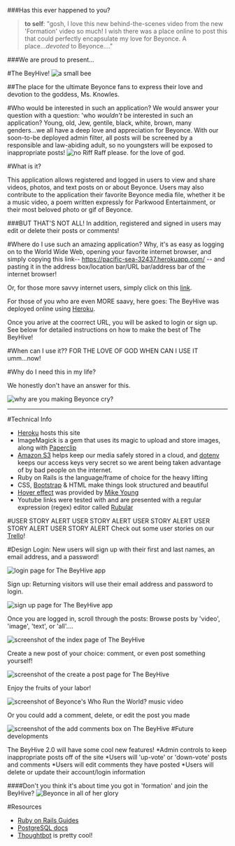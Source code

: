 ###Has this ever happened to you?
>**to self**: "gosh, I love this new behind-the-scenes video from the new 'Formation' video so much! I wish there was a place online to post this that could perfectly encapsulate my love for Beyonce. A place...*devoted* to Beyonce...."


###We are proud to present...

#The BeyHive! ![a small bee](http://www.clker.com/cliparts/P/q/6/5/Z/S/small-bee-th.png)


##The place for the ultimate Beyonce fans to express their love and devotion to the goddess, Ms. Knowles. 


#Who would be interested in such an application?
We would answer your question with a question: 'who _wouldn't_ be interested in such an application? Young, old, Jew, gentile, black, white, brown, many genders...we all have a deep love and appreciation for Beyonce. With our soon-to-be deployed admin filter, all posts will be screened by a responsible and law-abiding adult, so no youngsters will be exposed to inappropriate posts! 
![no Riff Raff please. for the love of god.](http://i.imgur.com/KQJfWez.png)

#What is it?

This application allows registered and logged in users to view and share videos, photos, and text posts on or about Beyonce. Users may also contribute to the application their favorite Beyonce media file, whether it be a music video, a poem written expressly for Parkwood Entertainment, or their most beloved photo or gif of Beyonce. 

###BUT THAT'S NOT ALL!
In addition, registered and signed in users may edit or delete their posts or comments!

#Where do I use such an amazing application?
Why, it's as easy as logging on to the World Wide Web, opening your favorite internet browser, and simply copying this link--  https://pacific-sea-32437.herokuapp.com/ --
and pasting it in the address box/location bar/URL bar/address bar of the internet browser!

Or, for those more savvy internet users, simply click on this [link](https://pacific-sea-32437.herokuapp.com/).

For those of you who are even MORE saavy, here goes: 
The BeyHive was deployed online using [Heroku](https://devcenter.heroku.com/start).

Once you arive at the coorrect URL, you will be asked to login or sign up. See below for 
detailed instructions on how to make the best of The BeyHive!

#When can I use it?? FOR THE LOVE OF GOD WHEN CAN I USE IT
umm...now!

#Why do I need this in my life?

We honestly don't have an answer for this. 

![why are you making Beyonce cry?](https://bloggojane.files.wordpress.com/2013/09/beyonce-why-dont-you-love-me-that-grape-juice.png?w=500)


---
#Technical Info
- [Heroku](https://devcenter.heroku.com/start) hosts this site
- ImageMagick is a gem that uses its magic to upload and store images, along with [Paperclip](https://github.com/thoughtbot/paperclip/wiki)
- [Amazon S3](https://aws.amazon.com/s3/?sc_channel=PS&sc_campaign=acquisition_US&sc_publisher=google&sc_medium=s3_b&sc_content=s3_e_control&sc_detail=amazon%20s3&sc_category=s3&sc_segment=85675223922&sc_matchtype=e&sc_country=US&s_kwcid=AL!4422!3!85675223922!e!!g!!amazon%20s3&ef_id=VSKL2AAAAd:20160226084153:s) helps keep our media safely stored in a cloud, and [dotenv](https://github.com/bkeepers/dotenv) keeps our access keys very secret so we arent being taken advantage of by bad people on the internet.
- Ruby on Rails is the language/frame of choice for the heavy lifting
- CSS, [Bootstrap](http://getbootstrap.com/css/#grid) & HTML make things look structured and beautiful
- [Hover effect](http://miketricking.github.io/dist/) was provided by [Mike Young](https://github.com/miketricking/miketricking.github.io)
- Youtube links were tested with and are presented with a regular expression (regex) editor called [Rubular](http://rubular.com/)

#USER STORY ALERT USER STORY ALERT USER STORY ALERT USER STORY ALERT USER STORY ALERT
Check out some user stories on our [Trello](https://trello.com/b/XgUTcJ9L/beyhive-app)!

#Design
Login:
New users will sign up with their first and last names, an email address, and a password!

![login page for The BeyHive app](https://i.imgur.com/3iZoDWV.png)

Sign up:
Returning visitors will use their email address and password to login.
 
![sign up page for The BeyHive app](https://i.imgur.com/rh0EY46.png)

Once you are logged in, scroll through the posts:
Browse posts by 'video', 'image', 'text', or 'all'....

![screenshot of the index page of The BeyHive](https://i.imgur.com/0pAOfW9.png)

Create a new post of your choice:
comment, or even post something yourself! 

![screenshot of the create a post page for The BeyHive](https://i.imgur.com/IYXlnuk.png)

Enjoy the fruits of your labor!

![screenshot of Beyonce's Who Run the World? music video](https://i.imgur.com/Us7WU9Y.png)

Or you could add a comment, delete, or edit the post you made

![screenshot of the add comments box on The BeyHive](https://i.imgur.com/1B1jWvx.png)
#Future developments

The BeyHive 2.0 will have some cool new features!
*Admin controls to keep inappropriate posts off of the site
*Users will 'up-vote' or 'down-vote' posts and comments
*Users will edit comments they have posted
*Users will delete or update their account/login information

####Don't you think it's about time you got in 'formation' and join the BeyHive?
![Beyonce in all of her glory](http://hustletv.tv/wp-content/uploads/2015/05/Hustletv-Beyonce-IASF-beyonce-32700249-1280-960.jpg)

#Resources

- [Ruby on Rails Guides](http://guides.rubyonrails.org/)
- [PostgreSQL docs](http://www.postgresql.org/docs/9.2/static/app-psql.html)
- [Thoughtbot](https://github.com/thoughtbot) is pretty cool!

